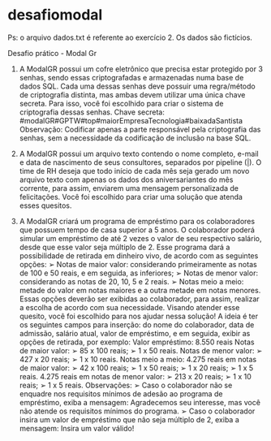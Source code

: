 # desafiomodal
Ps: o arquivo dados.txt é referente ao exercício 2. Os dados são fictícios.

Desafio prático - Modal Gr

1) A ModalGR possui um cofre eletrônico que precisa estar protegido por 3 senhas, sendo
essas criptografadas e armazenadas numa base de dados SQL. Cada uma dessas senhas deve
possuir uma regra/método de criptografia distinta, mas ambas devem utilizar uma única
chave secreta. Para isso, você foi escolhido para criar o sistema de criptografia dessas senhas.
Chave secreta:
#modalGR#GPTW#top#maiorEmpresaTecnologia#baixadaSantista
Observação: Codificar apenas a parte responsável pela criptografia das senhas, sem a
necessidade da codificação de inclusão na base SQL.


2) A ModalGR possui um arquivo texto contendo o nome completo, e-mail e data de
nascimento de seus consultores, separados por pipeline (|). O time de RH deseja que todo
início de cada mês seja gerado um novo arquivo texto com apenas os dados dos
aniversariantes do mês corrente, para assim, enviarem uma mensagem personalizada de
felicitações. Você foi escolhido para criar uma solução que atenda esses quesitos.


3) A ModalGR criará um programa de empréstimo para os colaboradores que possuem tempo
de casa superior a 5 anos. O colaborador poderá simular um empréstimo de até 2 vezes o valor
de seu respectivo salário, desde que esse valor seja múltiplo de 2. Esse programa dará a
possibilidade de retirada em dinheiro vivo, de acordo com as seguintes opções:
➢ Notas de maior valor: considerando primeiramente as notas de 100 e 50 reais, e em
seguida, as inferiores;
➢ Notas de menor valor: considerando as notas de 20, 10, 5 e 2 reais.
➢ Notas meio a meio: metade do valor em notas maiores e a outra metade em notas
menores.
Essas opções deverão ser exibidas ao colaborador, para assim, realizar a escolha de acordo com
sua necessidade.
Visando atender esse quesito, você foi escolhido para nos ajudar nessa solução!
A ideia é ter os seguintes campos para inserção: do nome do colaborador, data de admissão,
salário atual, valor de empréstimo, e em seguida, exibir as opções de retirada, por exemplo:
Valor empréstimo: 8.550 reais
Notas de maior valor:
➢ 85 x 100 reais;
➢ 1 x 50 reais.
Notas de menor valor:
➢ 427 x 20 reais;
➢ 1 x 10 reais.
Notas meio a meio:
4.275 reais em notas de maior valor:
➢ 42 x 100 reais;
➢ 1 x 50 reais;
➢ 1 x 20 reais;
➢ 1 x 5 reais.
4.275 reais em notas de menor valor:
➢ 213 x 20 reais;
➢ 1 x 10 reais;
➢ 1 x 5 reais.
Observações:
➢ Caso o colaborador não se enquadre nos requisitos mínimos de adesão ao programa
de empréstimo, exiba a mensagem: Agradecemos seu interesse, mas você não atende
os requisitos mínimos do programa.
➢ Caso o colaborador insira um valor de empréstimo que não seja múltiplo de 2, exiba a
mensagem: Insira um valor válido!

